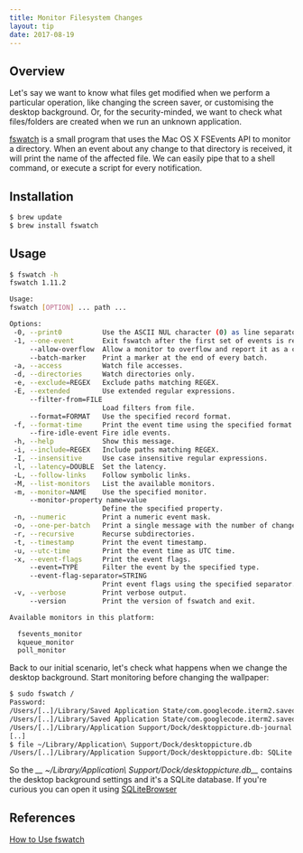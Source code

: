 ```yaml
---
title: Monitor Filesystem Changes
layout: tip
date: 2017-08-19
---
```


## Overview

Let's say we want to know what files get modified when we perform a particular operation, like changing the screen saver, or customising the desktop background. Or, for the security-minded, we want to check what files/folders are created when we run an unknown application. 

[fswatch](https://emcrisostomo.github.io/fswatch/) is a small program that uses the Mac OS X FSEvents API to monitor a directory. When an event about any change to that directory is received, it will print the name of the affected file. We can easily pipe that to a shell command, or execute a script for every notification.

## Installation
```bash
$ brew update
$ brew install fswatch
```

## Usage

```bash
$ fswatch -h
fswatch 1.11.2

Usage:
fswatch [OPTION] ... path ...

Options:
 -0, --print0          Use the ASCII NUL character (0) as line separator.
 -1, --one-event       Exit fswatch after the first set of events is received.
     --allow-overflow  Allow a monitor to overflow and report it as a change event.
     --batch-marker    Print a marker at the end of every batch.
 -a, --access          Watch file accesses.
 -d, --directories     Watch directories only.
 -e, --exclude=REGEX   Exclude paths matching REGEX.
 -E, --extended        Use extended regular expressions.
     --filter-from=FILE
                       Load filters from file.
     --format=FORMAT   Use the specified record format.
 -f, --format-time     Print the event time using the specified format.
     --fire-idle-event Fire idle events.
 -h, --help            Show this message.
 -i, --include=REGEX   Include paths matching REGEX.
 -I, --insensitive     Use case insensitive regular expressions.
 -l, --latency=DOUBLE  Set the latency.
 -L, --follow-links    Follow symbolic links.
 -M, --list-monitors   List the available monitors.
 -m, --monitor=NAME    Use the specified monitor.
     --monitor-property name=value
                       Define the specified property.
 -n, --numeric         Print a numeric event mask.
 -o, --one-per-batch   Print a single message with the number of change events.
 -r, --recursive       Recurse subdirectories.
 -t, --timestamp       Print the event timestamp.
 -u, --utc-time        Print the event time as UTC time.
 -x, --event-flags     Print the event flags.
     --event=TYPE      Filter the event by the specified type.
     --event-flag-separator=STRING
                       Print event flags using the specified separator.
 -v, --verbose         Print verbose output.
     --version         Print the version of fswatch and exit.

Available monitors in this platform:

  fsevents_monitor
  kqueue_monitor
  poll_monitor
```

Back to our initial scenario, let's check what happens when we change the desktop background. Start monitoring before changing  the wallpaper:

```bash
$ sudo fswatch /
Password:
/Users/[..]/Library/Saved Application State/com.googlecode.iterm2.savedState/windows.plist
/Users/[..]/Library/Saved Application State/com.googlecode.iterm2.savedState/window_2.data
/Users/[..]/Library/Application Support/Dock/desktoppicture.db-journal
[..]
$ file ~/Library/Application\ Support/Dock/desktoppicture.db
/Users/[..]/Library/Application Support/Dock/desktoppicture.db: SQLite 3.x database, last written using SQLite version 3016000
```
So the *__ ~/Library/Application\ Support/Dock/desktoppicture.db__* contains the desktop background settings and it's a SQLite database. If you're curious you can open it using [SQLiteBrowser](http://sqlitebrowser.org/)

## References
[How to Use fswatch](https://github.com/emcrisostomo/fswatch/wiki/How-to-Use-fswatch)
